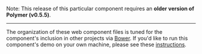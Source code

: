 Note: This release of this particular component requires an **older version of Polymer (v0.5.5)**.

-----

The organization of these web component files is tuned for the component's
inclusion in other projects via [Bower](http://bower.io). If you'd like to run
this component's demo on your own machine, please see these
[instructions](https://github.com/basic-web-components/components-dev/wiki/Running-Basic-Web-Component-demos).
